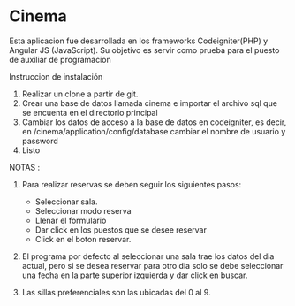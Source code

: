 # Cinema

Esta aplicacion fue desarrollada en los frameworks Codeigniter(PHP) y Angular JS (JavaScript). Su objetivo es servir como prueba para el puesto de auxiliar de programacion

Instruccion de instalación

1. Realizar un clone a partir de git.
2. Crear una base de datos llamada cinema e importar el archivo sql que se encuenta en el directorio principal
3. Cambiar los datos de acceso a la base de datos en codeigniter, es decir, en /cinema/application/config/database cambiar el nombre de usuario y password
4. Listo

NOTAS :

 1. Para realizar reservas se deben seguir los siguientes pasos:
    - Seleccionar sala.
    - Seleccionar modo reserva
    - Llenar el formulario
    - Dar click en los puestos que se desee reservar
    - Click en el boton reservar.

2. El programa por defecto al seleccionar una sala trae los datos del dia actual, pero si se desea reservar para otro dia solo se debe seleccionar una fecha en la parte superior izquierda
y dar click en buscar.

3. Las sillas preferenciales son las ubicadas del 0 al 9. 

